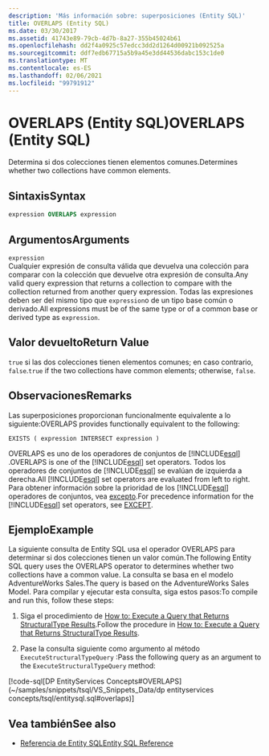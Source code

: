 ```yaml
---
description: 'Más información sobre: superposiciones (Entity SQL)'
title: OVERLAPS (Entity SQL)
ms.date: 03/30/2017
ms.assetid: 41743e89-79cb-4d7b-8a27-355b45024b61
ms.openlocfilehash: dd2f4a0925c57edcc3dd2d1264d00921b092525a
ms.sourcegitcommit: ddf7edb67715a5b9a45e3dd44536dabc153c1de0
ms.translationtype: MT
ms.contentlocale: es-ES
ms.lasthandoff: 02/06/2021
ms.locfileid: "99791912"
---
```

# <a name="overlaps-entity-sql"></a><span data-ttu-id="a89e6-103">OVERLAPS (Entity SQL)</span><span class="sxs-lookup"><span data-stu-id="a89e6-103">OVERLAPS (Entity SQL)</span></span>

<span data-ttu-id="a89e6-104">Determina si dos colecciones tienen elementos comunes.</span><span class="sxs-lookup"><span data-stu-id="a89e6-104">Determines whether two collections have common elements.</span></span>  
  
## <a name="syntax"></a><span data-ttu-id="a89e6-105">Sintaxis</span><span class="sxs-lookup"><span data-stu-id="a89e6-105">Syntax</span></span>  
  
```sql  
expression OVERLAPS expression  
```  
  
## <a name="arguments"></a><span data-ttu-id="a89e6-106">Argumentos</span><span class="sxs-lookup"><span data-stu-id="a89e6-106">Arguments</span></span>  

 `expression`  
 <span data-ttu-id="a89e6-107">Cualquier expresión de consulta válida que devuelva una colección para comparar con la colección que devuelve otra expresión de consulta.</span><span class="sxs-lookup"><span data-stu-id="a89e6-107">Any valid query expression that returns a collection to compare with the collection returned from another query expression.</span></span> <span data-ttu-id="a89e6-108">Todas las expresiones deben ser del mismo tipo que `expression`o de un tipo base común o derivado.</span><span class="sxs-lookup"><span data-stu-id="a89e6-108">All expressions must be of the same type or of a common base or derived type as `expression`.</span></span>  
  
## <a name="return-value"></a><span data-ttu-id="a89e6-109">Valor devuelto</span><span class="sxs-lookup"><span data-stu-id="a89e6-109">Return Value</span></span>  

 <span data-ttu-id="a89e6-110">`true` si las dos colecciones tienen elementos comunes; en caso contrario, `false`.</span><span class="sxs-lookup"><span data-stu-id="a89e6-110">`true` if the two collections have common elements; otherwise, `false`.</span></span>  
  
## <a name="remarks"></a><span data-ttu-id="a89e6-111">Observaciones</span><span class="sxs-lookup"><span data-stu-id="a89e6-111">Remarks</span></span>  

 <span data-ttu-id="a89e6-112">Las superposiciones proporcionan funcionalmente equivalente a lo siguiente:</span><span class="sxs-lookup"><span data-stu-id="a89e6-112">OVERLAPS provides functionally equivalent to the following:</span></span>  
  
 `EXISTS ( expression INTERSECT expression )`  
  
 <span data-ttu-id="a89e6-113">OVERLAPS es uno de los operadores de conjuntos de [!INCLUDE[esql](../../../../../../includes/esql-md.md)] .</span><span class="sxs-lookup"><span data-stu-id="a89e6-113">OVERLAPS is one of the [!INCLUDE[esql](../../../../../../includes/esql-md.md)] set operators.</span></span> <span data-ttu-id="a89e6-114">Todos los operadores de conjuntos de [!INCLUDE[esql](../../../../../../includes/esql-md.md)] se evalúan de izquierda a derecha.</span><span class="sxs-lookup"><span data-stu-id="a89e6-114">All [!INCLUDE[esql](../../../../../../includes/esql-md.md)] set operators are evaluated from left to right.</span></span> <span data-ttu-id="a89e6-115">Para obtener información sobre la prioridad de los [!INCLUDE[esql](../../../../../../includes/esql-md.md)] operadores de conjuntos, vea [excepto](except-entity-sql.md).</span><span class="sxs-lookup"><span data-stu-id="a89e6-115">For precedence information for the [!INCLUDE[esql](../../../../../../includes/esql-md.md)] set operators, see [EXCEPT](except-entity-sql.md).</span></span>  
  
## <a name="example"></a><span data-ttu-id="a89e6-116">Ejemplo</span><span class="sxs-lookup"><span data-stu-id="a89e6-116">Example</span></span>  

 <span data-ttu-id="a89e6-117">La siguiente consulta de Entity SQL usa el operador OVERLAPS para determinar si dos colecciones tienen un valor común.</span><span class="sxs-lookup"><span data-stu-id="a89e6-117">The following Entity SQL query uses the OVERLAPS operator to determines whether two collections have a common value.</span></span> <span data-ttu-id="a89e6-118">La consulta se basa en el modelo AdventureWorks Sales.</span><span class="sxs-lookup"><span data-stu-id="a89e6-118">The query is based on the AdventureWorks Sales Model.</span></span> <span data-ttu-id="a89e6-119">Para compilar y ejecutar esta consulta, siga estos pasos:</span><span class="sxs-lookup"><span data-stu-id="a89e6-119">To compile and run this, follow these steps:</span></span>  
  
1. <span data-ttu-id="a89e6-120">Siga el procedimiento de [How to: Execute a Query that Returns StructuralType Results](../how-to-execute-a-query-that-returns-structuraltype-results.md).</span><span class="sxs-lookup"><span data-stu-id="a89e6-120">Follow the procedure in [How to: Execute a Query that Returns StructuralType Results](../how-to-execute-a-query-that-returns-structuraltype-results.md).</span></span>  
  
2. <span data-ttu-id="a89e6-121">Pase la consulta siguiente como argumento al método `ExecuteStructuralTypeQuery` :</span><span class="sxs-lookup"><span data-stu-id="a89e6-121">Pass the following query as an argument to the `ExecuteStructuralTypeQuery` method:</span></span>  
  
 [!code-sql[DP EntityServices Concepts#OVERLAPS](~/samples/snippets/tsql/VS_Snippets_Data/dp entityservices concepts/tsql/entitysql.sql#overlaps)]  
  
## <a name="see-also"></a><span data-ttu-id="a89e6-122">Vea también</span><span class="sxs-lookup"><span data-stu-id="a89e6-122">See also</span></span>

- [<span data-ttu-id="a89e6-123">Referencia de Entity SQL</span><span class="sxs-lookup"><span data-stu-id="a89e6-123">Entity SQL Reference</span></span>](entity-sql-reference.md)
